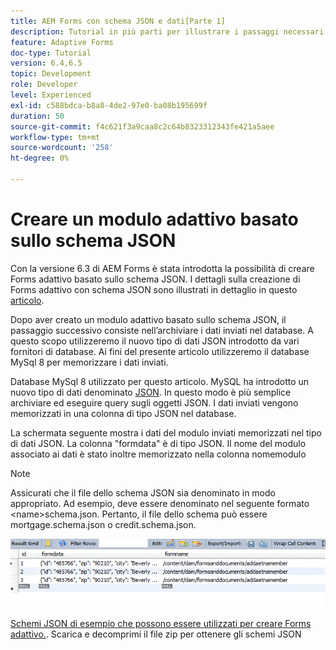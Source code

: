 ```yaml
---
title: AEM Forms con schema JSON e dati[Parte 1]
description: Tutorial in più parti per illustrare i passaggi necessari per creare un modulo adattivo con schema JSON e interrogare i dati inviati.
feature: Adaptive Forms
doc-type: Tutorial
version: 6.4,6.5
topic: Development
role: Developer
level: Experienced
exl-id: c588bdca-b8a8-4de2-97e0-ba08b195699f
duration: 50
source-git-commit: f4c621f3a9caa8c2c64b8323312343fe421a5aee
workflow-type: tm+mt
source-wordcount: '258'
ht-degree: 0%

---
```


# Creare un modulo adattivo basato sullo schema JSON


Con la versione 6.3 di AEM Forms è stata introdotta la possibilità di creare Forms adattivo basato sullo schema JSON. I dettagli sulla creazione di Forms adattivo con schema JSON sono illustrati in dettaglio in questo [articolo](https://experienceleague.adobe.com/docs/experience-manager-65/forms/adaptive-forms-advanced-authoring/adaptive-form-json-schema-form-model.html).

Dopo aver creato un modulo adattivo basato sullo schema JSON, il passaggio successivo consiste nell’archiviare i dati inviati nel database. A questo scopo utilizzeremo il nuovo tipo di dati JSON introdotto da vari fornitori di database. Ai fini del presente articolo utilizzeremo il database MySql 8 per memorizzare i dati inviati.

Database MySql 8 utilizzato per questo articolo. MySQL ha introdotto un nuovo tipo di dati denominato [JSON](https://dev.mysql.com/doc/refman/8.0/en/json.html). In questo modo è più semplice archiviare ed eseguire query sugli oggetti JSON. I dati inviati vengono memorizzati in una colonna di tipo JSON nel database.

La schermata seguente mostra i dati del modulo inviati memorizzati nel tipo di dati JSON. La colonna &quot;formdata&quot; è di tipo JSON. Il nome del modulo associato ai dati è stato inoltre memorizzato nella colonna nomemodulo

>[!NOTE]
>
>Assicurati che il file dello schema JSON sia denominato in modo appropriato. Ad esempio, deve essere denominato nel seguente formato &lt;name>schema.json. Pertanto, il file dello schema può essere mortgage.schema.json o credit.schema.json.


![datastore](assets/datastored.gif)


[Schemi JSON di esempio che possono essere utilizzati per creare Forms adattivo.](assets/samplejsonschemas.zip). Scarica e decomprimi il file zip per ottenere gli schemi JSON
